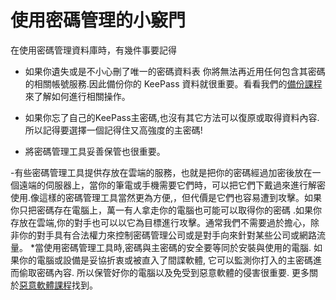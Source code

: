 [Title]: # (使用密碼管理的小竅門)
[Difficulty]: # (進階)
[Order]: # (1)

# 使用密碼管理的小竅門

在使用密碼管理資料庫時，有幾件事要記得

* 如果你遺失或是不小心刪了唯一的密碼資料表 你將無法再近用任何包含其密碼的相關帳號服務.因此備份你的 KeePass 資料就很重要。看看我們的[備份課程](umbrella://lesson/backing-up) 來了解如何進行相關操作。
* 如果你忘了自己的KeePass主密碼,也沒有其它方法可以復原或取得資料內容. 所以記得要選擇一個記得住又高強度的主密碼!

* 將密碼管理工具妥善保管也很重要。

-有些密碼管理工具提供存放在雲端的服務，也就是把你的密碼經過加密後放在一個遠端的伺服器上，當你的筆電或手機需要它們時，可以把它們下戴過來進行解密使用.像這樣的密碼管理工具當然更為方便,，但代價是它們也容易遭到攻擊。如果你只把密碼存在電腦上，萬一有人拿走你的電腦也可能可以取得你的密碼 .如果你存放在雲端,你的對手也可以以它為目標進行攻擊。通常我們不需要過於擔心，除非你的對手具有合法權力來控制密碼管理公司或是對手向來針對某些公司或網路流量。
*當使用密碼管理工具時,密碼與主密碼的安全要等同於安裝與使用的電腦. 如果你的電腦或設備是妥協折衷或被直入了間諜軟體, 它可以監測你打入的主密碼進而偷取密碼內容. 所以保管好你的電腦以及免受到惡意軟體的侵害很重要. 更多關於[惡意軟體課程](umbrella://lesson/malware)找到。